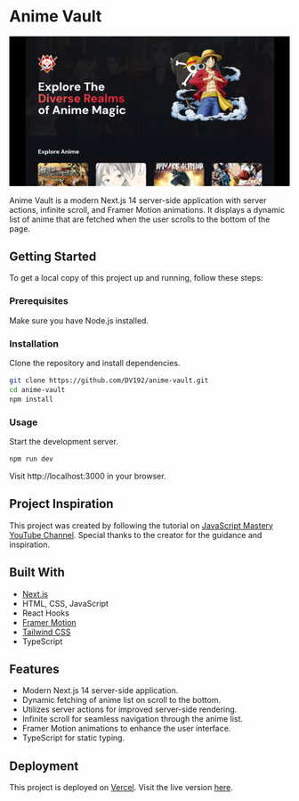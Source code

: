 # Anime Vault

[![Anime Vault Preview](public/anime-vault-screenshot.png)](https://anime-vault-dv192.vercel.app/)

Anime Vault is a modern Next.js 14 server-side application with server actions, infinite scroll, and Framer Motion animations. It displays a dynamic list of anime that are fetched when the user scrolls to the bottom of the page.

## Getting Started

To get a local copy of this project up and running, follow these steps:

### Prerequisites

Make sure you have Node.js installed.

### Installation
Clone the repository and install dependencies.

```bash
git clone https://github.com/DV192/anime-vault.git
cd anime-vault
npm install
```

### Usage
Start the development server.

```bash
npm run dev
```

Visit http://localhost:3000 in your browser.

## Project Inspiration

This project was created by following the tutorial on [JavaScript Mastery YouTube Channel](https://www.youtube.com/@javascriptmastery). Special thanks to the creator for the guidance and inspiration.

## Built With

- [Next.js](https://nextjs.org/)
- HTML, CSS, JavaScript
- React Hooks
- [Framer Motion](https://www.framer.com/motion/)
- [Tailwind CSS](https://tailwindcss.com/)
- TypeScript

## Features
- Modern Next.js 14 server-side application.
- Dynamic fetching of anime list on scroll to the bottom.
- Utilizes server actions for improved server-side rendering.
- Infinite scroll for seamless navigation through the anime list.
- Framer Motion animations to enhance the user interface.
- TypeScript for static typing.

## Deployment

This project is deployed on [Vercel](https://vercel.com/). Visit the live version [here](https://anime-vault-dv192.vercel.app/).
